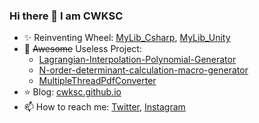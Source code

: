 ### Hi there 👋 I am CWKSC

<!--
**CWKSC/CWKSC** is a ✨ _special_ ✨ repository because its `README.md` (this file) appears on your GitHub profile.

Here are some ideas to get you started:

- 🔭 I’m currently working on ...
- 🌱 I’m currently learning ...
- 👯 I’m looking to collaborate on ...
- 🤔 I’m looking for help with ...
- 💬 Ask me about ...
- 📫 How to reach me: ...
- 😄 Pronouns: ...
- ⚡ Fun fact: ...
-->

- :sparkles: Reinventing Wheel: [MyLib_Csharp](https://github.com/CWKSC/MyLib_Csharp), [MyLib_Unity](https://github.com/CWKSC/MyLib_Unity)
- :star2: ~~Awesome~~ Useless Project: 
  - [Lagrangian-Interpolation-Polynomial-Generator](https://github.com/CWKSC/Lagrangian-Interpolation-Polynomial-Generator)
  - [N-order-determinant-calculation-macro-generator](https://github.com/CWKSC/N-order-determinant-calculation-macro-generator)
  - [MultipleThreadPdfConverter](https://github.com/CWKSC/MultipleThreadPdfConverter) 
- :star: Blog: [cwksc.github.io](https://cwksc.github.io/)
- 📫 How to reach me: [Twitter](https://twitter.com/CwkscP), [Instagram](https://www.instagram.com/cwksc/)

